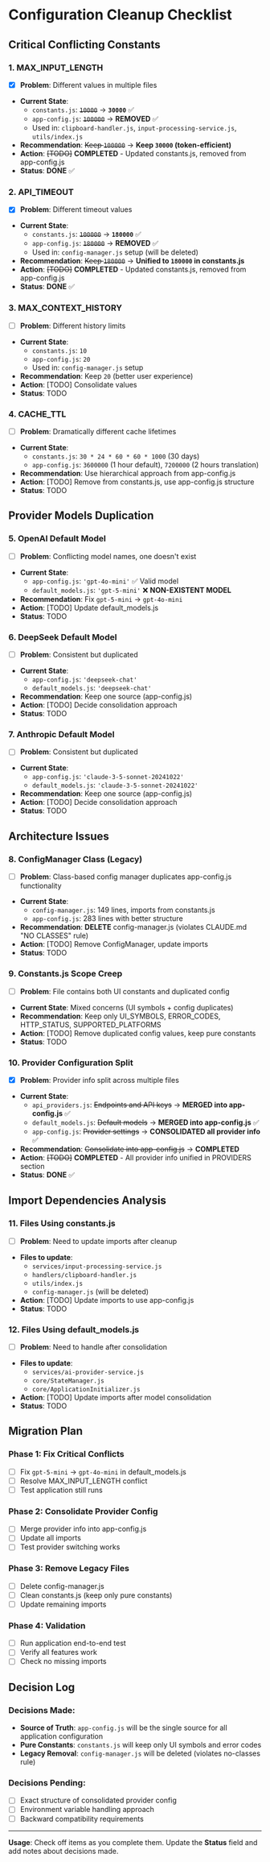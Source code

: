 # Configuration Cleanup Checklist

## Critical Conflicting Constants

### 1. MAX_INPUT_LENGTH
- [x] **Problem**: Different values in multiple files
- **Current State**: 
  - `constants.js`: ~~`10000`~~ → **`30000`** ✅
  - `app-config.js`: ~~`100000`~~ → **REMOVED** ✅
  - Used in: `clipboard-handler.js`, `input-processing-service.js`, `utils/index.js`
- **Recommendation**: ~~Keep `100000`~~ → **Keep `30000` (token-efficient)**
- **Action**: ~~[TODO]~~ **COMPLETED** - Updated constants.js, removed from app-config.js
- **Status**: **DONE** ✅

### 2. API_TIMEOUT
- [x] **Problem**: Different timeout values
- **Current State**:
  - `constants.js`: ~~`100000`~~ → **`180000`** ✅
  - `app-config.js`: ~~`180000`~~ → **REMOVED** ✅
  - Used in: `config-manager.js` setup (will be deleted)
- **Recommendation**: ~~Keep `180000`~~ → **Unified to `180000` in constants.js**
- **Action**: ~~[TODO]~~ **COMPLETED** - Updated constants.js, removed from app-config.js
- **Status**: **DONE** ✅

### 3. MAX_CONTEXT_HISTORY  
- [ ] **Problem**: Different history limits
- **Current State**:
  - `constants.js`: `10`
  - `app-config.js`: `20`
  - Used in: `config-manager.js` setup
- **Recommendation**: Keep `20` (better user experience)
- **Action**: [TODO] Consolidate values
- **Status**: TODO

### 4. CACHE_TTL
- [ ] **Problem**: Dramatically different cache lifetimes
- **Current State**:
  - `constants.js`: `30 * 24 * 60 * 60 * 1000` (30 days)
  - `app-config.js`: `3600000` (1 hour default), `7200000` (2 hours translation)
- **Recommendation**: Use hierarchical approach from app-config.js
- **Action**: [TODO] Remove from constants.js, use app-config.js structure
- **Status**: TODO

## Provider Models Duplication

### 5. OpenAI Default Model
- [ ] **Problem**: Conflicting model names, one doesn't exist
- **Current State**:
  - `app-config.js`: `'gpt-4o-mini'` ✅ Valid model
  - `default_models.js`: `'gpt-5-mini'` ❌ **NON-EXISTENT MODEL**
- **Recommendation**: Fix `gpt-5-mini` → `gpt-4o-mini` 
- **Action**: [TODO] Update default_models.js
- **Status**: TODO

### 6. DeepSeek Default Model
- [ ] **Problem**: Consistent but duplicated
- **Current State**:
  - `app-config.js`: `'deepseek-chat'`
  - `default_models.js`: `'deepseek-chat'`
- **Recommendation**: Keep one source (app-config.js)
- **Action**: [TODO] Decide consolidation approach
- **Status**: TODO

### 7. Anthropic Default Model  
- [ ] **Problem**: Consistent but duplicated
- **Current State**:
  - `app-config.js`: `'claude-3-5-sonnet-20241022'`
  - `default_models.js`: `'claude-3-5-sonnet-20241022'`
- **Recommendation**: Keep one source (app-config.js)
- **Action**: [TODO] Decide consolidation approach  
- **Status**: TODO

## Architecture Issues

### 8. ConfigManager Class (Legacy)
- [ ] **Problem**: Class-based config manager duplicates app-config.js functionality
- **Current State**:
  - `config-manager.js`: 149 lines, imports from constants.js
  - `app-config.js`: 283 lines with better structure
- **Recommendation**: **DELETE** config-manager.js (violates CLAUDE.md "NO CLASSES" rule)
- **Action**: [TODO] Remove ConfigManager, update imports
- **Status**: TODO

### 9. Constants.js Scope Creep
- [ ] **Problem**: File contains both UI constants and duplicated config
- **Current State**: Mixed concerns (UI symbols + config duplicates)
- **Recommendation**: Keep only UI_SYMBOLS, ERROR_CODES, HTTP_STATUS, SUPPORTED_PLATFORMS
- **Action**: [TODO] Remove duplicated config values, keep pure constants
- **Status**: TODO

### 10. Provider Configuration Split
- [x] **Problem**: Provider info split across multiple files
- **Current State**:
  - `api_providers.js`: ~~Endpoints and API keys~~ → **MERGED into app-config.js** ✅
  - `default_models.js`: ~~Default models~~ → **MERGED into app-config.js** ✅
  - `app-config.js`: ~~Provider settings~~ → **CONSOLIDATED all provider info** ✅
- **Recommendation**: ~~Consolidate into app-config.js~~ → **COMPLETED**
- **Action**: ~~[TODO]~~ **COMPLETED** - All provider info unified in PROVIDERS section
- **Status**: **DONE** ✅

## Import Dependencies Analysis

### 11. Files Using constants.js
- [ ] **Problem**: Need to update imports after cleanup
- **Files to update**:
  - `services/input-processing-service.js`
  - `handlers/clipboard-handler.js` 
  - `utils/index.js`
  - `config-manager.js` (will be deleted)
- **Action**: [TODO] Update imports to use app-config.js
- **Status**: TODO

### 12. Files Using default_models.js
- [ ] **Problem**: Need to handle after consolidation
- **Files to update**:
  - `services/ai-provider-service.js`
  - `core/StateManager.js`
  - `core/ApplicationInitializer.js`
- **Action**: [TODO] Update imports after model consolidation
- **Status**: TODO

## Migration Plan

### Phase 1: Fix Critical Conflicts
- [ ] Fix `gpt-5-mini` → `gpt-4o-mini` in default_models.js
- [ ] Resolve MAX_INPUT_LENGTH conflict
- [ ] Test application still runs

### Phase 2: Consolidate Provider Config
- [ ] Merge provider info into app-config.js
- [ ] Update all imports
- [ ] Test provider switching works

### Phase 3: Remove Legacy Files
- [ ] Delete config-manager.js
- [ ] Clean constants.js (keep only pure constants)
- [ ] Update remaining imports

### Phase 4: Validation
- [ ] Run application end-to-end test
- [ ] Verify all features work
- [ ] Check no missing imports

## Decision Log

### Decisions Made:
- **Source of Truth**: `app-config.js` will be the single source for all application configuration
- **Pure Constants**: `constants.js` will keep only UI symbols and error codes
- **Legacy Removal**: `config-manager.js` will be deleted (violates no-classes rule)

### Decisions Pending:
- [ ] Exact structure of consolidated provider config
- [ ] Environment variable handling approach  
- [ ] Backward compatibility requirements

---

**Usage**: Check off items as you complete them. Update the **Status** field and add notes about decisions made.